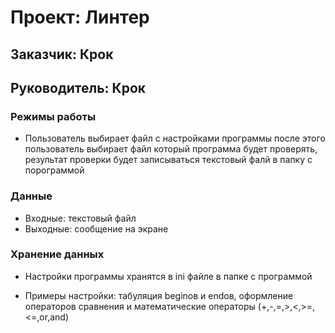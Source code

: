 # Проект: Линтер

## Заказчик: Крок
## Руководитель: Крок

### Режимы работы
* Пользователь выбирает файл с настройками программы после этого пользователь выбирает файл который программа будет проверять, результат проверки будет записываться текстовый фалй в папку с порограммой

### Данные
* Входные: текстовый файл
* Выходные: сообщение на экране 

### Хранение данных
* Настройки программы хранятся в ini файле в папке с программой
+ Примеры настройки: табуляция beginов и endoв, оформление операторов сравнения и математические операторы (+,-,=,>,<,>=,<=,or,and) 
 